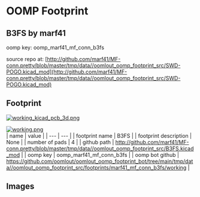 # OOMP Footprint  
## B3FS  by marf41  
  
oomp key: oomp_marf41_mf_conn_b3fs  
  
source repo at: [http://github.com/marf41/MF-conn.pretty/blob/master/tmp/data//oomlout_oomp_footprint_src/SWD-POGO.kicad_mod](http://github.com/marf41/MF-conn.pretty/blob/master/tmp/data//oomlout_oomp_footprint_src/SWD-POGO.kicad_mod)  
## Footprint  
  
[![working_kicad_pcb_3d.png](working_kicad_pcb_3d_600.png)](working_kicad_pcb_3d.png)  
  
[![working.png](working_600.png)](working.png)  
| name | value | 
| --- | --- | 
| footprint name | B3FS | 
| footprint description | None | 
| number of pads | 4 | 
| github path | http://github.com/marf41/MF-conn.pretty/blob/master/tmp/data//oomlout_oomp_footprint_src/B3FS.kicad_mod | 
| oomp key | oomp_marf41_mf_conn_b3fs | 
| oomp bot github | https://github.com/oomlout/oomlout_oomp_footprint_bot/tree/main/tmp/data//oomlout_oomp_footprint_src/footprints/marf41_mf_conn_b3fs/working | 
## Images  
